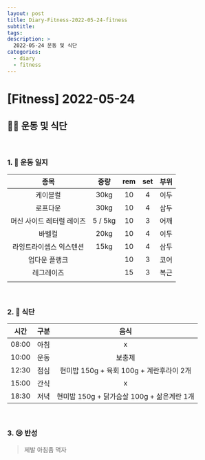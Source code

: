 ```yaml
---
layout: post
title: Diary-Fitness-2022-05-24-fitness
subtitle:
tags:
description: >
  2022-05-24 운동 및 식단
categories:
  - diary
  - fitness
---
```


# [Fitness] 2022-05-24

##  __🏋️‍♀️ 운동 및 식단__   
<br/>

### __1. 📒 운동 일지__ 


| 종목 | 중량 | rem | set | 부위 |
|:----------:|:----------:|:----------:|:----------:|:----------:|
| 케이블컬 | 30kg | 10 | 4 | 이두 |
| 로프다운 | 30kg | 10 | 4 | 삼두 |
| 머신 사이드 레터럴 레이즈 | 5 / 5kg | 10 | 3 | 어깨 |
| 바벨컬 | 20kg | 10 | 4 | 이두 |
| 라잉트라이셉스 익스텐션 | 15kg | 10 | 4 | 삼두 |
| 업다운 플랭크 |  | 10 | 3 | 코어 |
| 레그레이즈 |  | 15 | 3 | 복근 |
|  |  |  |  |  |

<br/>

### __2. 🍗 식단__  

| 시간 | 구분 | 음식 |
|:----------:|:----------:|:----------:|
| 08:00 | 아침 | x |
| 10:00 | 운동 | 보충제 |
| 12:30 | 점심 | 현미밥 150g + 육회 100g + 계란후라이 2개 |
| 15:00 | 간식 | x   |
| 18:30 | 저녁 | 현미밥 150g + 닭가슴살 100g + 삶은계란 1개  |

<br/>

### __3. 😢 반성__

> 제발 아침좀 먹자

> 

> 
